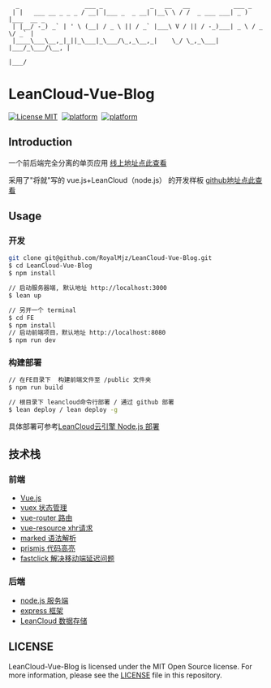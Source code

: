 ```
  _                  ___ _             _   __   __            ___ _           
 | |   ___ __ _ _ _ / __| |___ _  _ __| |__\ \ / /  _ ___ ___| _ ) |___  __ _ 
 | |__/ -_) _` | ' \ (__| / _ \ || / _` |___\ V / || / -_)___| _ \ / _ \/ _` |
 |____\___\__,_|_||_\___|_\___/\_,_\__,_|    \_/ \_,_\___|   |___/_\___/\__, |
                                                                        |___/                         
```


# LeanCloud-Vue-Blog

[![License MIT](https://img.shields.io/badge/license-MIT-blue.svg?style=flat)](myGithub)&nbsp;
[![platform](https://img.shields.io/badge/platform-LeanCloud-lightgray.svg?style=flat)][myGithub]&nbsp;
[![platform](https://img.shields.io/badge/build-passing-green.svg?style=flat)][myGithub]&nbsp;


## Introduction


一个前后端完全分离的单页应用  [线上地址点此查看](http://royalmjz.leanapp.cn)

采用了"将就"写的 vue.js+LeanCloud（node.js） 的开发样板 [github地址点此查看](https://github.com/jiangjiu/vue-leancloud-boilerplate)


## Usage

### 开发

```bash
git clone git@github.com/RoyalMjz/LeanCloud-Vue-Blog.git
$ cd LeanCloud-Vue-Blog
$ npm install

// 启动服务器端, 默认地址 http://localhost:3000
$ lean up

// 另开一个 terminal
$ cd FE
$ npm install
// 启动前端项目，默认地址 http://localhost:8080
$ npm run dev
```

### 构建部署

```bash
// 在FE目录下  构建前端文件至 /public 文件夹
$ npm run build

// 根目录下 leancloud命令行部署 / 通过 github 部署
$ lean deploy / lean deploy -g

```

具体部署可参考[LeanCloud云引擎 Node.js 部署](https://leancloud.cn/docs/leanengine_webhosting_guide-node.html#部署)


## 技术栈
### 前端
- [Vue.js](https://github.com/vuejs/vue)
- [vuex 状态管理](https://github.com/vuejs/vuex)
- [vue-router 路由](https://github.com/vuejs/vue-router)
- [vue-resource xhr请求](https://github.com/vuejs/vue-resource)
- [marked 语法解析](https://github.com/chjj/marked)
- [prismjs 代码高亮](http://prismjs.com/)
- [fastclick 解决移动端延迟问题](https://github.com/ftlabs/fastclick)


### 后端
- [node.js 服务端](https://github.com/nodejs/node)
- [express 框架](https://github.com/expressjs/express)
- [LeanCloud 数据存储](http://www.leancloud.com)


## LICENSE

LeanCloud-Vue-Blog is licensed under the MIT Open Source license. For more information, please see the [LICENSE](https://raw.githubusercontent.com/RoyalMjz/LeanCloud-Vue-Blog/master/LICENSE) file in this repository.



[myGithub]: https://github.com/RoyalMjz/LeanCloud-Vue-Blog
